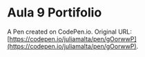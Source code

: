 # Aula 9 Portifolio

A Pen created on CodePen.io. Original URL: [https://codepen.io/juliamalta/pen/gOorwwP](https://codepen.io/juliamalta/pen/gOorwwP).


